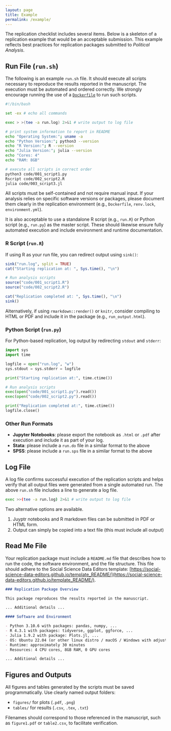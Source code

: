 ```yaml
--- 
layout: page 
title: Example 
permalink: /example/ 
---  
```


The replication checklist includes several items. Below is a skeleton of a replication example that would be an acceptable submission. This example reflects best practices for replication packages submitted to *Political Analysis*. 

## Run File (`run.sh`)

The following is an example `run.sh` file. It should execute all scripts necessary to reproduce the results reported in the manuscript. The execution must be automated and ordered correctly. We strongly encourage running the use of a [`Dockerfile`](https://pa-replication.github.io/dockerfiles/) to run such scripts.

```bash
#!/bin/bash

set -ex # echo all commands

exec > >(tee -a run.log) 2>&1 # write output to log file

# print system information to report in README
echo "Operating System:"; uname -a
echo "Python Version:"; python3 --version
echo "R Version:"; R --version
echo "Julia Version:"; julia --version
echo "Cores: 4"
echo "RAM: 8GB"

# execute all scripts in correct order
python3 code/001_script1.py
Rscript code/002_script2.R
julia code/003_script3.jl
```

All scripts must be self-contained and not require manual input. If your analysis relies on specific software versions or packages, please document them clearly in the replication environment (e.g., `Dockerfile`, `renv.lock`, `environment.yml`).

It is also acceptable to use a standalone R script (e.g., `run.R`) or Python script (e.g., `run.py`) as the master script. These should likewise ensure fully automated execution and include environment and runtime documentation.

### R Script (`run.R`)

If using R as your run file, you can redirect output using `sink()`:

```r
sink("run.log", split = TRUE)
cat("Starting replication at: ", Sys.time(), "\n")

# Run analysis scripts
source("code/001_script1.R")
source("code/002_script2.R")

cat("Replication completed at: ", Sys.time(), "\n")
sink()
```

Alternatively, if using `rmarkdown::render()` or `knitr`, consider compiling to HTML or PDF and include it in the package (e.g., `run_output.html`).

### Python Script (`run.py`)

For Python-based replication, log output by redirecting `stdout` and `stderr`:

```python
import sys
import time

logfile = open("run.log", "w")
sys.stdout = sys.stderr = logfile

print("Starting replication at:", time.ctime())

# Run analysis scripts
exec(open("code/001_script1.py").read())
exec(open("code/002_script2.py").read())

print("Replication completed at:", time.ctime())
logfile.close()
```

### Other Run Formats

* **Jupyter Notebooks**: please export the notebook as `.html` or `.pdf` after execution and include it as part of your log.
* **Stata**: please include a `run.do` file in a similar format to the above
* **SPSS**: please include a `run.sps` file in a similar format to the above

## Log File

A log file confirms successful execution of the replication scripts and helps verify that all output files were generated from a single automated run. The above `run.sh` file includes a line to generate a log file.

```bash
exec >>(tee -a run.log) 2>&1 # write output to log file
```

Two alternative options are available.

1. Juyptr notebooks and R markdown files can be submitted in PDF or HTML form.
2. Output can simply be copied into a text file (this must include all output) 

## Read Me File

Your replication package must include a `README.md` file that describes how to run the code, the software environment, and the file structure. This file should adhere to the Social Science Data Editors template: [https://social-science-data-editors.github.io/template_README/](https://social-science-data-editors.github.io/template_README/).

```markdown
### Replication Package Overview

This package reproduces the results reported in the manuscript.

... Additional details ...

#### Software and Environment

- Python 3.10.6 with packages: pandas, numpy, ... 
- R 4.3.1 with packages: tidyverse, ggplot, ggforce, ... 
- Julia 1.9.2 with package: Plots.jl, ...  
- OS: Ubuntu 22.04 (or other linux distro / macOS / Windows with adjustments)  
- Runtime: approximately 30 minutes  
- Resources: 4 CPU cores, 8GB RAM, 0 GPU cores 

... Additional details ...
```

## Figures and Outputs

All figures and tables generated by the scripts must be saved programmatically. Use clearly named output folders:

- `figures/` for plots (`.pdf`, `.png`)
- `tables/` for results (`.csv`, `.tex`, `.txt`)

Filenames should correspond to those referenced in the manuscript, such as `figure1.pdf` or `table2.csv`, to facilitate verification.


